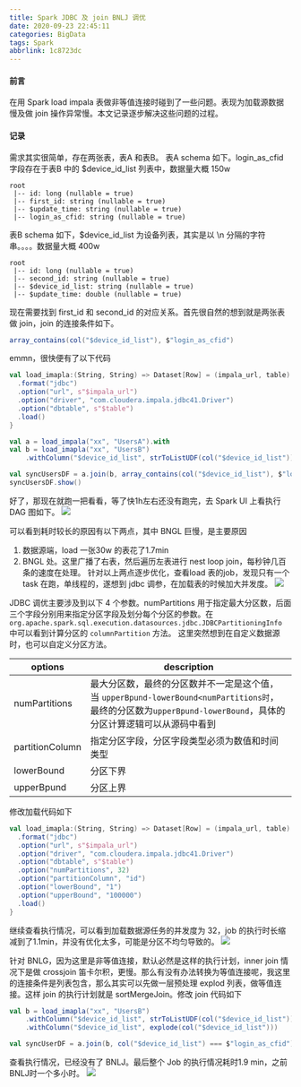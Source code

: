 ```yaml
---
title: Spark JDBC 及 join BNLJ 调优
date: 2020-09-23 22:45:11
categories: BigData
tags: Spark
abbrlink: 1c8723dc
--- 
```


#### 前言
在用 Spark load impala 表做非等值连接时碰到了一些问题。表现为加载源数据慢及做 join 操作异常慢。本文记录逐步解决这些问题的过程。
<!--more-->

#### 记录
需求其实很简单，存在两张表，表A 和表B。
表A schema 如下。login_as_cfid 字段存在于表B 中的 $device_id_list 列表中，数据量大概 150w
```
root
 |-- id: long (nullable = true)
 |-- first_id: string (nullable = true)
 |-- $update_time: string (nullable = true)
 |-- login_as_cfid: string (nullable = true)
```
表B schema 如下，$device_id_list 为设备列表，其实是以 \n 分隔的字符串。。。。数据量大概 400w
```
root
 |-- id: long (nullable = true)
 |-- second_id: string (nullable = true)
 |-- $device_id_list: string (nullable = true)
 |-- $update_time: double (nullable = true)

```
现在需要找到 first_id 和 second_id 的对应关系。首先很自然的想到就是两张表做 join，join 的连接条件如下。
```scala
array_contains(col("$device_id_list"), $"login_as_cfid")
```
emmn，很快便有了以下代码
```scala
val load_imapla:(String, String) => Dataset[Row] = (impala_url, table) => {spark.read
  .format("jdbc")
  .option("url", s"$impala_url")
  .option("driver", "com.cloudera.impala.jdbc41.Driver")
  .option("dbtable", s"$table")
  .load()
}

val a = load_impala("xx", "UsersA").with
val b = load_imapla("xx", "UsersB")
	.withColumn("$device_id_list", strToListUDF(col("$device_id_list")))

val syncUsersDF = a.join(b, array_contains(col("$device_id_list"), $"login_as_cfid"), "left")
syncUsersDF.show()
```
好了，那现在就跑一把看看，等了快1h左右还没有跑完，去 Spark UI 上看执行 DAG 图如下。
![](https://tva1.sinaimg.cn/large/007S8ZIlly1gj1jee8g62j31gl0u0gth.jpg)

可以看到耗时较长的原因有以下两点，其中 BNGL 巨慢，是主要原因
1. 数据源端，load 一张30w 的表花了1.7min
2. BNGL 处。这里广播了右表，然后遍历左表进行 nest loop join，每秒钟几百条的速度在处理。
针对以上两点逐步优化，查看load 表的job，发现只有一个 task 在跑，单线程的，遂想到 jdbc 调参，在加载表的时候加大并发度。
![](https://tva1.sinaimg.cn/large/007S8ZIlly1gj1jl8zyqmj3272062q4j.jpg)

JDBC 调优主要涉及到以下 4 个参数。numPartitions 用于指定最大分区数，后面三个字段分别用来指定分区字段及划分每个分区的参数。在`org.apache.spark.sql.execution.datasources.jdbc.JDBCPartitioningInfo` 中可以看到计算分区的 `columnPartition` 方法。 
这里突然想到在自定义数据源时，也可以自定义分区方法。

|options|description|
|-------|------------|
| numPartitions| 最大分区数，最终的分区数并不一定是这个值，当 `upperBpund-lowerBound<numPartitions时`，最终的分区数为`upperBpund-lowerBound`，具体的分区计算逻辑可以从源码中看到|
| partitionColumn| 指定分区字段，分区字段类型必须为数值和时间类型 |
| lowerBound | 分区下界|
| upperBpund | 分区上界|

修改加载代码如下

```scala
val load_imapla:(String, String) => Dataset[Row] = (impala_url, table) => {spark.read
  .format("jdbc")
  .option("url", s"$impala_url")
  .option("driver", "com.cloudera.impala.jdbc41.Driver")
  .option("dbtable", s"$table")
  .option("numPartitions", 32)
  .option("partitionColumn", "id")
  .option("lowerBound", "1")
  .option("upperBound", "100000")
  .load()
}
```
继续查看执行情况，可以看到加载数据源任务的并发度为 32，job 的执行时长缩减到了1.1min，并没有优化太多，可能是分区不均匀导致的。
![](https://tva1.sinaimg.cn/large/007S8ZIlly1gj1jyxzl23j326y0bwtar.jpg)

针对 BNLG，因为这里是非等值连接，默认必然是这样的执行计划，inner join 情况下是做 crossjoin 笛卡尔积，更慢。那么有没有办法转换为等值连接呢，我这里的连接条件是列表包含，那么其实可以先做一层预处理 explod 列表，做等值连接。这样 join 的执行计划就是 sortMergeJoin。修改 join 代码如下

```scala
val b = load_imapla("xx", "UsersB")
	.withColumn("$device_id_list", strToListUDF(col("$device_id_list")))
	.withColumn("$device_id_list", explode(col("$device_id_list")))

val syncUserDF = a.join(b, col("$device_id_list") === $"login_as_cfid")
```
查看执行情况，已经没有了 BNLJ。最后整个 Job 的执行情况耗时1.9 min，之前BNLJ时一个多小时。
![](https://tva1.sinaimg.cn/large/007S8ZIlly1gj1jbrbc0tj31jc0u07bg.jpg)




